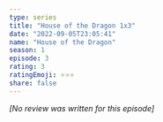 ```yaml
---
type: series
title: "House of the Dragon 1x3"
date: "2022-09-05T23:05:41"
name: "House of the Dragon"
season: 1
episode: 3
rating: 3
ratingEmoji: ⭐️⭐️⭐️
share: false
---
```


_[No review was written for this episode]_
